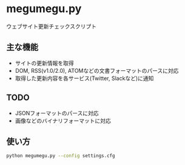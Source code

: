 megumegu.py
===========

ウェブサイト更新チェックスクリプト

主な機能
--------

- サイトの更新情報を取得
- DOM, RSS(v1.0/2.0), ATOMなどの文書フォーマットのパースに対応
- 取得した更新内容を各サービス(Twitter, Slackなど)に通知

TODO
----

- JSONフォーマットのパースに対応
- 画像などのバイナリフォーマットに対応

使い方
------

```bash
python megumegu.py --config settings.cfg
```
